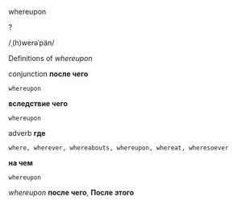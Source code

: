 whereupon

?

/ˌ(h)werəˈpän/

Definitions of _whereupon_

conjunction
**после чего**

    whereupon
**вследствие чего**

    whereupon

adverb
**где**

    where, wherever, whereabouts, whereupon, whereat, wheresoever
**на чем**

    whereupon

_whereupon_
**после чего**, **После этого**